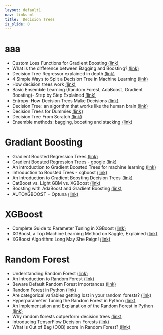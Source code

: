 ```yaml
---
layout: default1
nav: links-ml
title:  Decision Trees
is_slide: 0
---
```

# aaa
- Custom Loss Functions for Gradient Boosting
[(link)](https://towardsdatascience.com/custom-loss-functions-for-gradient-boosting-f79c1b40466d)
- What is the difference between Bagging and Boosting?
[(link)](https://www.kdnuggets.com/2017/11/difference-bagging-boosting.html)
- Decision Tree Regressor explained in depth
[(link)](https://gdcoder.com/decision-tree-regressor-explained-in-depth/)
- 4 Simple Ways to Split a Decision Tree in Machine Learning
[(link)](https://www.analyticsvidhya.com/blog/2020/06/4-ways-split-decision-tree/)
- How decision trees work
[(link)](https://brohrer.github.io/how_decision_trees_work.html)
- Basic Ensemble Learning (Random Forest, AdaBoost, Gradient Boosting)- Step by Step Explained
[(link)](https://towardsdatascience.com/basic-ensemble-learning-random-forest-adaboost-gradient-boosting-step-by-step-explained-95d49d1e2725)
- Entropy: How Decision Trees Make Decisions
[(link)](https://towardsdatascience.com/entropy-how-decision-trees-make-decisions-2946b9c18c8)
- Decision Tree: an algorithm that works like the human brain
[(link)](https://towardsdatascience.com/decision-tree-an-algorithm-that-works-like-the-human-brain-8bc0652f1fc6)
- Decision Trees for Dummies
[(link)](https://medium.com/analytics-vidhya/decision-trees-for-dummies-a8e3c00c5e2e)
- Decision Tree From Scratch
[(link)](https://medium.com/swlh/decision-tree-from-scratch-a72069240293)
- Ensemble methods: bagging, boosting and stacking
[(link)](https://towardsdatascience.com/ensemble-methods-bagging-boosting-and-stacking-c9214a10a205)



# Gradiant Boosting
- Gradient Boosted Regression Trees
[(link)](https://www.datarobot.com/blog/gradient-boosted-regression-trees/)
- Gradient Boosted Regression Trees - google
[(link)](https://developers.google.com/machine-learning/decision-forests/intro-to-gbdt)
- An introduction to Gradient Boosted Trees for machine learning
[(link)](https://wandb.ai/mostafaibrahim17/ml-articles/reports/An-introduction-to-Gradient-Boosted-Trees-for-machine-learning--Vmlldzo2NTQ4NzYx)
- Introduction to Boosted Trees - xgboost
[(link)](https://xgboost.readthedocs.io/en/stable/tutorials/model.html)
- An Introduction to Gradient Boosting Decision Trees
[(link)](https://www.machinelearningplus.com/machine-learning/an-introduction-to-gradient-boosting-decision-trees/)
- CatBoost vs. Light GBM vs. XGBoost
[(link)](https://towardsdatascience.com/catboost-vs-light-gbm-vs-xgboost-5f93620723db)
- Boosting with AdaBoost and Gradient Boosting
[(link)](https://medium.com/diogo-menezes-borges/boosting-with-adaboost-and-gradient-boosting-9cbab2a1af81)
- AUTOXGBOOST + Optuna
[(link)](https://medium.datadriveninvestor.com/autoxgboost-optuna-62a6e23a4604)


# XGBoost
- Complete Guide to Parameter Tuning in XGBoost
[(link)](https://www.analyticsvidhya.com/blog/2016/03/complete-guide-parameter-tuning-xgboost-with-codes-python/)
- XGBoost, a Top Machine Learning Method on Kaggle, Explained
[(link)](https://www.kdnuggets.com/2017/10/xgboost-top-machine-learning-method-kaggle-explained.html)
- XGBoost Algorithm: Long May She Reign!
[(link)](https://towardsdatascience.com/https-medium-com-vishalmorde-xgboost-algorithm-long-she-may-rein-edd9f99be63d)



# Random Forest
- Understanding Random Forest
[(link)](https://towardsdatascience.com/understanding-random-forest-58381e0602d2)
- An Introduction to Random Forest
[(link)](https://towardsdatascience.com/random-forest-3a55c3aca46d)
- Beware Default Random Forest Importances
[(link)](http://parrt.cs.usfca.edu/doc/rf-importance/index.html)
- Random Forest in Python
[(link)](https://towardsdatascience.com/random-forest-in-python-24d0893d51c0)
- Are categorical variables getting lost in your random forests?
[(link)](https://roamanalytics.com/2016/10/28/are-categorical-variables-getting-lost-in-your-random-forests/)
- Hyperparameter Tuning the Random Forest in Python
[(link)](https://towardsdatascience.com/hyperparameter-tuning-the-random-forest-in-python-using-scikit-learn-28d2aa77dd74)
- An Implementation and Explanation of the Random Forest in Python
[(link)](https://towardsdatascience.com/an-implementation-and-explanation-of-the-random-forest-in-python-77bf308a9b76)
- Why random forests outperform decision trees
[(link)](https://towardsdatascience.com/why-random-forests-outperform-decision-trees-1b0f175a0b5)
- Introducing TensorFlow Decision Forests
[(link)](https://blog.tensorflow.org/2021/05/introducing-tensorflow-decision-forests.html)
- What is Out of Bag (OOB) score in Random Forest?
[(link)](https://towardsdatascience.com/what-is-out-of-bag-oob-score-in-random-forest-a7fa23d710)
